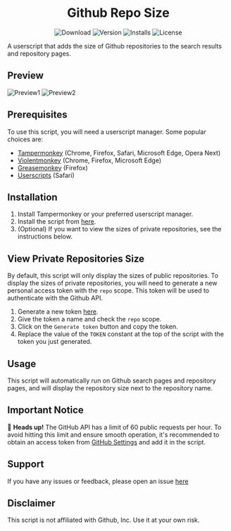 <p align="center">
  <h1 align="center">Github Repo Size</h1>
</p>
<p align="center">
  <a href="https://greasyfork.org/en/scripts/458048-github-repo-size" style="text-decoration: none">
    <img src="https://img.shields.io/badge/download-here-%231A55E6" alt="Download">
    <img src="https://img.shields.io/greasyfork/v/458048?color=%231A55E6&label=version" alt="Version">
    <img src="https://img.shields.io/greasyfork/dt/458048?color=%231A55E6" alt="Installs">
    <img src="https://img.shields.io/greasyfork/l/458048?color=%231A55E6" alt="License">
  </a>
</p>

A userscript that adds the size of Github repositories to the search results and repository pages.

## Preview

![Preview1](images/preview1.png)
![Preview2](images/preview2.png)

## Prerequisites

To use this script, you will need a userscript manager. Some popular choices are:

- [Tampermonkey](https://tampermonkey.net/) (Chrome, Firefox, Safari, Microsoft Edge, Opera Next)
- [Violentmonkey](https://violentmonkey.github.io/) (Chrome, Firefox, Microsoft Edge)
- [Greasemonkey](https://www.greasespot.net/) (Firefox)
- [Userscripts](https://apps.apple.com/us/app/userscripts/id1463298887) (Safari)

## Installation

1. Install Tampermonkey or your preferred userscript manager.
2. Install the script from [here](https://greasyfork.org/scripts/458048-github-repo-size/code/Github%20Repo%20Size.user.js).
3. (Optional) If you want to view the sizes of private repositories, see the instructions below.

## View Private Repositories Size

By default, this script will only display the sizes of public repositories.
To display the sizes of private repositories, you will need to generate a new personal access token with the `repo` scope.
This token will be used to authenticate with the Github API.

1. Generate a new token [here](https://github.com/settings/tokens/new?description=repo-size%20userscript&scopes=repo).
2. Give the token a name and check the `repo` scope.
3. Click on the `Generate token` button and copy the token.
4. Replace the value of the `TOKEN` constant at the top of the script with the token you just generated.

## Usage

This script will automatically run on Github search pages and repository pages, and will display the repository size next to the repository name.

## Important Notice

🚀 **Heads up!** The GitHub API has a limit of 60 public requests per hour. To avoid hitting this limit and ensure smooth operation, it's recommended to obtain an access token from [GitHub Settings](https://github.com/settings/tokens) and add it in the script.

## Support

If you have any issues or feedback, please open an issue [here](https://github.com/mshll/repo-size/issues)

## Disclaimer

This script is not affiliated with Github, Inc. Use it at your own risk.
